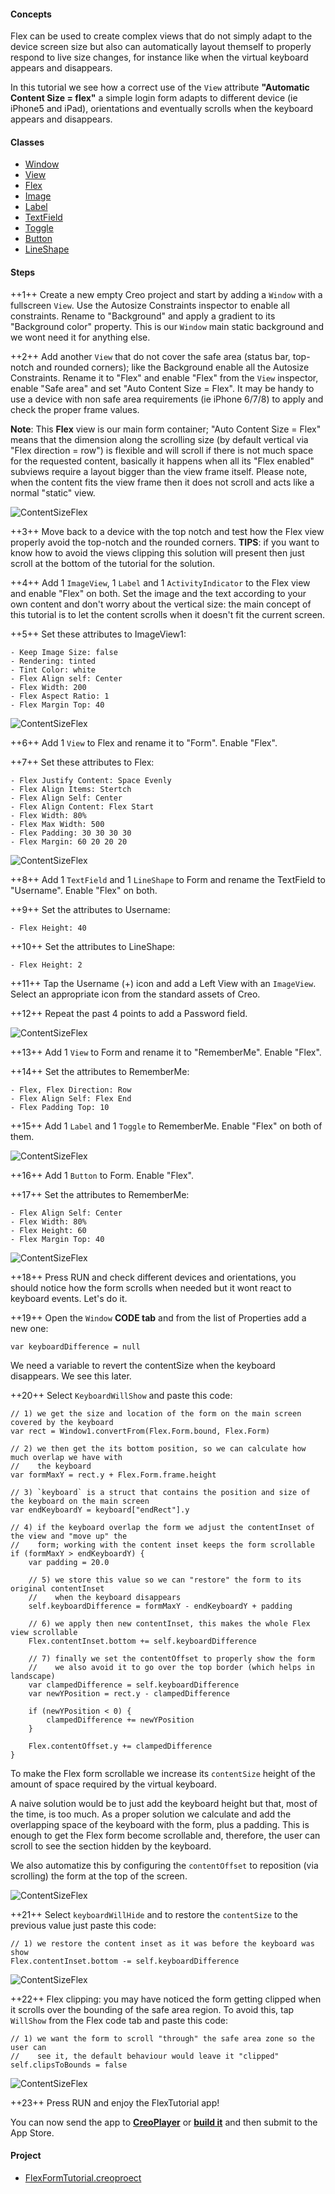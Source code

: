 #### Concepts

Flex can be used to create complex views that do not simply adapt to the device screen size but also can automatically layout themself to properly respond to live size changes, for instance like when the virtual keyboard appears and disappears.

In this tutorial we see how a correct use of the `View` attribute **"Automatic Content Size = flex"** a simple login form adapts to different device (ie iPhone5 and iPad), orientations and eventually scrolls when the keyboard appears and disappears.

#### Classes

* [Window](../classes/Window.md)
* [View](../classes/View.md)
* [Flex](../classes/Flex.md)
* [Image](../classes/Image.md)
* [Label](../classes/Label.md)
* [TextField](../classes/TextField.md)
* [Toggle](../classes/Toggle.md)
* [Button](../classes/Button.md)
* [LineShape](../classes/LineShape.md)

#### Steps

++1++ Create a new empty Creo project and start by adding a `Window` with a fullscreen `View`. Use the Autosize Constraints inspector to enable all constraints. Rename to "Background" and apply a gradient to its "Background color" property. This is our `Window` main static background and we wont need it for anything else.

++2++ Add another `View` that do not cover the safe area (status bar, top-notch and rounded corners); like the Background enable all the Autosize Constraints. Rename it to "Flex" and enable "Flex" from the `View` inspector, enable "Safe area" and set "Auto Content Size = Flex". It may be handy to use a device with non safe area requirements (ie iPhone 6/7/8) to apply and check the proper frame values.

**Note**:
This __Flex__ view is our main form container; "Auto Content Size = Flex" means that the dimension along the scrolling size (by default vertical via "Flex direction = row") is flexible and will scroll if there is not much space for the requested content, basically it happens when all its "Flex enabled" subviews require a layout bigger than the view frame itself. Please note, when the content fits the view frame then it does not scroll and acts like a normal "static" view.

![ContentSizeFlex](../images/tutorials/content-size-flex-1.png)

++3++ Move back to a device with the top notch and test how the Flex view properly avoid the top-notch and the rounded corners. **TIPS**: if you want to know how to avoid the views clipping this solution will present then just scroll at the bottom of the tutorial for the solution.

++4++ Add 1 `ImageView`, 1 `Label` and 1 `ActivityIndicator` to the Flex view and enable "Flex" on both. Set the image and the text according to your own content and don't worry about the vertical size: the main concept of this tutorial is to let the content scrolls when it doesn't fit the current screen.

++5++ Set these attributes to ImageView1:

    - Keep Image Size: false
    - Rendering: tinted
    - Tint Color: white
    - Flex Align self: Center
    - Flex Width: 200
    - Flex Aspect Ratio: 1
    - Flex Margin Top: 40

![ContentSizeFlex](../images/tutorials/content-size-flex-2.png)

++6++ Add 1 `View` to Flex and rename it to "Form". Enable "Flex".

++7++ Set these attributes to Flex:

    - Flex Justify Content: Space Evenly
    - Flex Align Items: Stertch
    - Flex Align Self: Center
    - Flex Align Content: Flex Start
    - Flex Width: 80%
    - Flex Max Width: 500
    - Flex Padding: 30 30 30 30
    - Flex Margin: 60 20 20 20

![ContentSizeFlex](../images/tutorials/content-size-flex-3.png)

++8++ Add 1 `TextField` and 1 `LineShape` to Form and rename the TextField to "Username". Enable "Flex" on both.

++9++ Set the attributes to Username:

    - Flex Height: 40

++10++ Set the attributes to LineShape:

    - Flex Height: 2

++11++ Tap the Username (+) icon and add a Left View with an `ImageView`. Select an appropriate icon from the standard assets of Creo.

++12++ Repeat the past 4 points to add a Password field.

![ContentSizeFlex](../images/tutorials/content-size-flex-4.png)

++13++ Add 1 `View` to Form and rename it to "RememberMe". Enable "Flex".

++14++ Set the attributes to RememberMe:

    - Flex, Flex Direction: Row
    - Flex Align Self: Flex End
    - Flex Padding Top: 10

++15++ Add 1 `Label` and 1 `Toggle` to RememberMe. Enable "Flex" on both of them.

![ContentSizeFlex](../images/tutorials/content-size-flex-5.png)

++16++ Add 1 `Button` to Form. Enable "Flex".

++17++ Set the attributes to RememberMe:

    - Flex Align Self: Center
    - Flex Width: 80%
    - Flex Height: 60
    - Flex Margin Top: 40

![ContentSizeFlex](../images/tutorials/content-size-flex-6.png)

++18++ Press RUN and check different devices and orientations, you should notice how the form scrolls when needed but it wont react to keyboard events. Let's do it.

++19++ Open the `Window` **CODE tab** and from the list of Properties add a new one:

```var keyboardDifference = null```

We need a variable to revert the contentSize when the keyboard disappears. We see this later.

++20++ Select `KeyboardWillShow` and paste this code:

```
// 1) we get the size and location of the form on the main screen covered by the keyboard
var rect = Window1.convertFrom(Flex.Form.bound, Flex.Form)

// 2) we then get the its bottom position, so we can calculate how much overlap we have with
//    the keyboard
var formMaxY = rect.y + Flex.Form.frame.height

// 3) `keyboard` is a struct that contains the position and size of the keyboard on the main screen
var endKeyboardY = keyboard["endRect"].y

// 4) if the keyboard overlap the form we adjust the contentInset of the view and "move up" the
//    form; working with the content inset keeps the form scrollable
if (formMaxY > endKeyboardY) {
	var padding = 20.0

	// 5) we store this value so we can "restore" the form to its original contentInset
	//    when the keyboard disappears
	self.keyboardDifference = formMaxY - endKeyboardY + padding

	// 6) we apply then new contentInset, this makes the whole Flex view scrollable
	Flex.contentInset.bottom += self.keyboardDifference

	// 7) finally we set the contentOffset to properly show the form
	//    we also avoid it to go over the top border (which helps in landscape)
	var clampedDifference = self.keyboardDifference
	var newYPosition = rect.y - clampedDifference

	if (newYPosition < 0) {
		clampedDifference += newYPosition
	}

	Flex.contentOffset.y += clampedDifference
}
```

To make the Flex form scrollable we increase its `contentSize` height of the amount of space required by the virtual keyboard.

A naive solution would be to just add the keyboard height but that, most of the time, is too much. As a proper solution we calculate and add the overlapping space of the keyboard with the form, plus a padding. This is enough to get the Flex form become scrollable and, therefore, the user can scroll to see the section hidden by the keyboard.

We also automatize this by configuring the `contentOffset` to reposition (via scrolling) the form at the top of the screen.

![ContentSizeFlex](../images/tutorials/content-size-flex-10.png)

++21++ Select `keyboardWillHide` and to restore the `contentSize` to the previous value just paste this code:

```
// 1) we restore the content inset as it was before the keyboard was show
Flex.contentInset.bottom -= self.keyboardDifference
```

![ContentSizeFlex](../images/tutorials/content-size-flex-7.png)

++22++ Flex clipping: you may have noticed the form getting clipped when it scrolls over the bounding of the safe area region. To avoid this, tap `WillShow` from the Flex code tab and paste this code:

```
// 1) we want the form to scroll "through" the safe area zone so the user can
//    see it, the default behaviour would leave it "clipped"
self.clipsToBounds = false
```

![ContentSizeFlex](../images/tutorials/content-size-flex-8.png)

++23++ Press RUN and enjoy the FlexTutorial app!

You can now send the app to **[CreoPlayer](../creo/creoplayer.md)** or **[build it](../creo/build-your-app.md)** and then submit to the App Store.

#### Project

* [FlexFormTutorial.creoproect]({{github_raw_link}}/assets/FlexFormTutorial.creoproject.zip)
